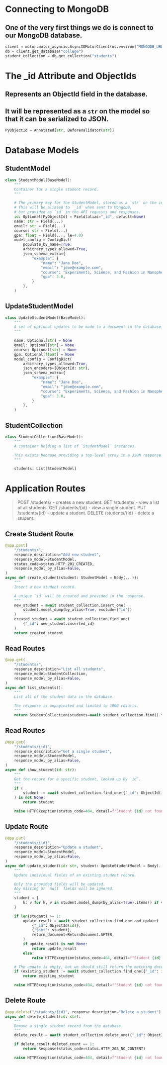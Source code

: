 <!-- https://www.mongodb.com/developer/languages/python/python-quickstart-fastapi/ -->

# Connecting to MongoDB
## One of the very first things we do is connect to our MongoDB database.

```python
client = motor.motor_asyncio.AsyncIOMotorClient(os.environ["MONGODB_URL"])
db = client.get_database("college")
student_collection = db.get_collection("students")
```

# The _id Attribute and ObjectIds
## Represents an ObjectId field in the database.
## It will be represented as a `str` on the model so that it can be serialized to JSON.
```python
PyObjectId = Annotated[str, BeforeValidator(str)]
```

# Database Models
## StudentModel

```python
class StudentModel(BaseModel):
    """
    Container for a single student record.
    """

    # The primary key for the StudentModel, stored as a `str` on the instance.
    # This will be aliased to `_id` when sent to MongoDB,
    # but provided as `id` in the API requests and responses.
    id: Optional[PyObjectId] = Field(alias="_id", default=None)
    name: str = Field(...)
    email: str = Field(...)
    course: str = Field(...)
    gpa: float = Field(..., le=4.0)
    model_config = ConfigDict(
        populate_by_name=True,
        arbitrary_types_allowed=True,
        json_schema_extra={
            "example": {
                "name": "Jane Doe",
                "email": "jdoe@example.com",
                "course": "Experiments, Science, and Fashion in Nanophotonics",
                "gpa": 3.0,
            }
        },
    )
```

## UpdateStudentModel

```python
class UpdateStudentModel(BaseModel):
    """
    A set of optional updates to be made to a document in the database.
    """

    name: Optional[str] = None
    email: Optional[str] = None
    course: Optional[str] = None
    gpa: Optional[float] = None
    model_config = ConfigDict(
        arbitrary_types_allowed=True,
        json_encoders={ObjectId: str},
        json_schema_extra={
            "example": {
                "name": "Jane Doe",
                "email": "jdoe@example.com",
                "course": "Experiments, Science, and Fashion in Nanophotonics",
                "gpa": 3.0,
            }
        },
    )
```

## StudentCollection

```python
class StudentCollection(BaseModel):
    """
    A container holding a list of `StudentModel` instances.

    This exists because providing a top-level array in a JSON response can be a [vulnerability](https://haacked.com/archive/2009/06/25/json-hijacking.aspx/)
    """

    students: List[StudentModel]
```

# Application Routes

> POST /students/ - creates a new student.
> GET /students/ - view a list of all students.
> GET /students/{id} - view a single student.
> PUT /students/{id} - update a student.
> DELETE /students/{id} - delete a student.

## Create Student Route
```python
@app.post(
    "/students/",
    response_description="Add new student",
    response_model=StudentModel,
    status_code=status.HTTP_201_CREATED,
    response_model_by_alias=False,
)
async def create_student(student: StudentModel = Body(...)):
    """
    Insert a new student record.

    A unique `id` will be created and provided in the response.
    """
    new_student = await student_collection.insert_one(
        student.model_dump(by_alias=True, exclude=["id"])
    )
    created_student = await student_collection.find_one(
        {"_id": new_student.inserted_id}
    )
    return created_student
```

## Read Routes
```python
@app.get(
    "/students/",
    response_description="List all students",
    response_model=StudentCollection,
    response_model_by_alias=False,
)
async def list_students():
    """
    List all of the student data in the database.

    The response is unpaginated and limited to 1000 results.
    """
    return StudentCollection(students=await student_collection.find().to_list(1000))
```

## Read Routes
```python
@app.get(
    "/students/{id}",
    response_description="Get a single student",
    response_model=StudentModel,
    response_model_by_alias=False,
)
async def show_student(id: str):
    """
    Get the record for a specific student, looked up by `id`.
    """
    if (
        student := await student_collection.find_one({"_id": ObjectId(id)})
    ) is not None:
        return student

    raise HTTPException(status_code=404, detail=f"Student {id} not found")
```

## Update Route
```python
@app.put(
    "/students/{id}",
    response_description="Update a student",
    response_model=StudentModel,
    response_model_by_alias=False,
)
async def update_student(id: str, student: UpdateStudentModel = Body(...)):
    """
    Update individual fields of an existing student record.

    Only the provided fields will be updated.
    Any missing or `null` fields will be ignored.
    """
    student = {
        k: v for k, v in student.model_dump(by_alias=True).items() if v is not None
    }

    if len(student) >= 1:
        update_result = await student_collection.find_one_and_update(
            {"_id": ObjectId(id)},
            {"$set": student},
            return_document=ReturnDocument.AFTER,
        )
        if update_result is not None:
            return update_result
        else:
            raise HTTPException(status_code=404, detail=f"Student {id} not found")

    # The update is empty, but we should still return the matching document:
    if (existing_student := await student_collection.find_one({"_id": id})) is not None:
        return existing_student

    raise HTTPException(status_code=404, detail=f"Student {id} not found")
```

## Delete Route
```python
@app.delete("/students/{id}", response_description="Delete a student")
async def delete_student(id: str):
    """
    Remove a single student record from the database.
    """
    delete_result = await student_collection.delete_one({"_id": ObjectId(id)})

    if delete_result.deleted_count == 1:
        return Response(status_code=status.HTTP_204_NO_CONTENT)

    raise HTTPException(status_code=404, detail=f"Student {id} not found")
```